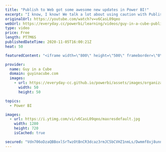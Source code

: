 ```yaml
---
title: "Publish to Web got some awesome new updates in Power BI!"
excerpt: "I know, I know! We talk a lot about using caution with Publish to Web in Power BI. But! Publish to Web got some new updates that are pretty nice! Adam walks you through them.  Blog Announcement: https://powerbi.microsoft.com/blog/updates-to-power-bi-publish-to-web-for-better-public-reporting/  Microsoft"
originalUrl: https://youtube.com/watch?v=v6CasL09qeo
webUrl: https://everyday.cc/powerbi/learning/videos/guy-in-a-cube-publish-to-web-got-some-awesome-new-updates-in-power-bi/
type: video
price: Free
length: PT7M6S
publishedDateTime: 2020-11-05T16:00:21Z
heat: 50

featuredContent: "<iframe width=\"800\" height=\"500\" frameborder=\"0\" src=\"https://www.youtube.com/embed/v6CasL09qeo\" allow=\"accelerometer; autoplay; encrypted-media; gyroscope; picture-in-picture\" allowfullscreen></iframe>"

provider:
  name: Guy in a Cube
  domain: guyinacube.com
  images:
    - url: https://everyday-cc.github.io/powerbi/assets/images/organizations/guyinacube.com-50x50.jpg
      width: 50
      height: 50

topics:
  - Power BI

images:
  - url: https://i.ytimg.com/vi/v6CasL09qeo/maxresdefault.jpg
    width: 1280
    height: 720
    isCached: true

secured: "Vdn706oDzaQBBoxlSrTwzOtBnCR3dcaz3rmJC5bCVHZ1nmLs/Dwmmf8xj8unnqJ/SfHmGNTtes3gKTCcv7Ax4MC+x2APrBSoMujJoAgf33RJ4UPrIyoZ0zdS5irD6yGCzlmDhnq3j9HH6bf77rNczgN+r6l9UYdsg3Jkq9IR+N/PmbwG9+F20gzFe4T8NzldczKCYfdNHAYXDwVlbgb7emdDcukzaLS2yZo+y0OO68GA9ic0VRaSu4oWmicWORaJGH34ciBvyOOnMjMdkDa9nXOQdSrfutNlllvJ13Q1p++gaGarQMhkZoAceqrvFN6p9w2mfEGAmPOj4r53lASnT56hbw28Z1zBodX0JtHydANWKLh4zKO0MOfMldVyc2sClvueyyKYpjzgvahCZazWhU0Ijo32MWdRaJqqgMeyzPc=;ycch0NnA+ht6evulasIzbg=="
---
```


